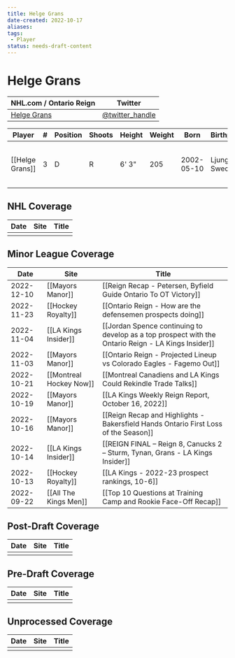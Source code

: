 ```yaml
---
title: Helge Grans
date-created: 2022-10-17
aliases: 
tags:
 - Player
status: needs-draft-content
---
```


# Helge Grans

| NHL.com / Ontario Reign | Twitter                                 |
| ----------------------- | --------------------------------------- |
| [Helge Grans]()           | [@twitter_handle](https://twitter.com/) | 

| Player | \#  | Position | Shoots | Height | Weight | Born | Birthplace | Draft |
| ------ | --- | -------- | ------ | ------ | ------ | ---- | ---------- | ----- |
| [[Helge Grans]] | 3 | D | R | 6' 3" | 205 | 2002-05-10 | Ljungby, Sweden | LAK 2nd RD, 2020 (35th)



## NHL  Coverage
| Date | Site | Title |
| ---- | ---- | ----- |
|      |      |       |



## Minor League Coverage
| Date       | Site                    | Title                                                                                               |
| ---------- | ----------------------- | --------------------------------------------------------------------------------------------------- |
| 2022-12-10 | [[Mayors Manor]]        | [[Reign Recap - Petersen, Byfield Guide Ontario To OT Victory]]                                     |
| 2022-11-23 | [[Hockey Royalty]]      | [[Ontario Reign - How are the defensemen prospects doing]]                                          |
| 2022-11-04 | [[LA Kings Insider]]    | [[Jordan Spence continuing to develop as a top prospect with the Ontario Reign - LA Kings Insider]] |
| 2022-11-03 | [[Mayors Manor]]        | [[Ontario Reign - Projected Lineup vs Colorado Eagles - Fagemo Out]]                                |
| 2022-10-21 | [[Montreal Hockey Now]] | [[Montreal Canadiens and LA Kings Could Rekindle Trade Talks]]                                      |
| 2022-10-19 | [[Mayors Manor]]        | [[LA Kings Weekly Reign Report, October 16, 2022]]                                                  |
| 2022-10-16 | [[Mayors Manor]]        | [[Reign Recap and Highlights - Bakersfield Hands Ontario First Loss of the Season]]                 |
| 2022-10-14 | [[LA Kings Insider]]    | [[REIGN FINAL – Reign 8, Canucks 2 – Sturm, Tynan, Grans - LA Kings Insider]]                       |
| 2022-10-13 | [[Hockey Royalty]]      | [[LA Kings - 2022-23 prospect rankings, 10-6]]                                                      |
| 2022-09-22 | [[All The Kings Men]]   | [[Top 10 Questions at Training Camp and Rookie Face-Off Recap]]                                     |



## Post-Draft Coverage
| Date | Site | Title |
| ---- | ---- | ----- |
|      |      |       |



## Pre-Draft Coverage
| Date | Site | Title |
| ---- | ---- | ----- |
|      |      |       |


## Unprocessed Coverage
| Date | Site | Title |
| ---- | ---- | ----- |
|      |      |       |
